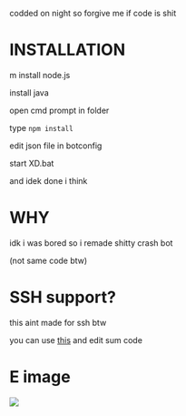 codded on night so forgive me if code is shit

# INSTALLATION

m install node.js

install java

open cmd prompt in folder

type `npm install`

edit json file in botconfig

start XD.bat

and idek done i think

# WHY

idk i was bored so i remade shitty crash bot

(not same code btw)

# SSH support?

this aint made for ssh btw

you can use <a href="https://www.npmjs.com/package/node-ssh">this</a> and edit sum code

# E image

<img src="https://cdn.upload.systems/uploads/8JHgw3oP.png">
